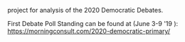 project for analysis of the 2020 Democratic Debates. 

First Debate Poll Standing can be found at (June 3-9 '19 ): https://morningconsult.com/2020-democratic-primary/
